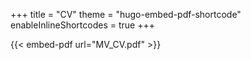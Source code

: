 +++
title = "CV"
theme = "hugo-embed-pdf-shortcode"
enableInlineShortcodes = true
+++

{{< embed-pdf url="MV_CV.pdf" >}}